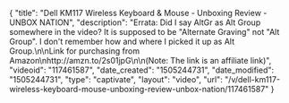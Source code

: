 {
    "title": "Dell KM117 Wireless Keyboard & Mouse - Unboxing Review - UNBOX NATION",
    "description": "Errata: Did I say AltGr as Alt Group somewhere in the video? It is supposed to be \"Alternate Graving\" not \"Alt Group\". I don't remember how and where I picked it up as Alt Group.\n\nLink for purchasing from Amazon\nhttp:\/\/amzn.to\/2s01jpG\n\n(Note: The link is an affiliate link)",
    "videoid": "117461587",
    "date_created": "1505244731",
    "date_modified": "1505244731",
    "type": "captivate",
    "layout": "video",
    "url": "\/v\/dell-km117-wireless-keyboard-mouse-unboxing-review-unbox-nation\/117461587"
}